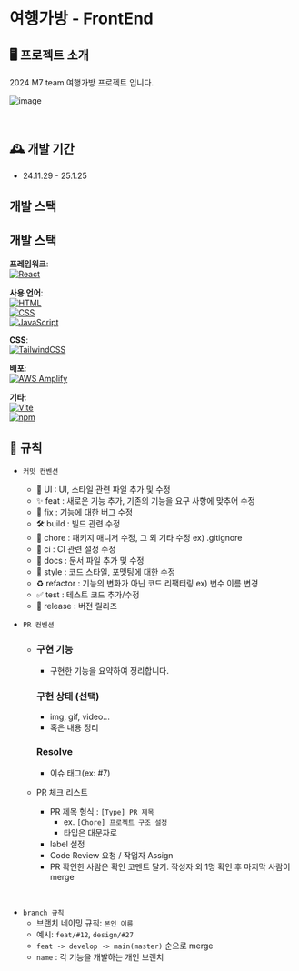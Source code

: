 # 여행가방 - FrontEnd

## 🖥️ 프로젝트 소개
2024 M7 team 여행가방 프로젝트 입니다.
<br>

![image](https://github.com/user-attachments/assets/724cb45d-576a-456b-98dc-1786be8b7599)


<br>

## 🕰️ 개발 기간

- 24.11.29 - 25.1.25

## 개발 스택
## 개발 스택

**프레임워크**:  
[![React](https://img.shields.io/badge/-React-61DAFB?logo=React&logoColor=white&style=flat)](https://reactjs.org/)

**사용 언어**:  
[![HTML](https://img.shields.io/badge/-HTML-E34F26?logo=HTML5&logoColor=white&style=flat)](https://developer.mozilla.org/en-US/docs/Web/HTML)  
[![CSS](https://img.shields.io/badge/-CSS-1572B6?logo=CSS3&logoColor=white&style=flat)](https://developer.mozilla.org/en-US/docs/Web/CSS)  
[![JavaScript](https://img.shields.io/badge/-JavaScript-F7DF1E?logo=JavaScript&logoColor=black&style=flat)](https://developer.mozilla.org/en-US/docs/Web/JavaScript)

**CSS**:  
[![TailwindCSS](https://img.shields.io/badge/-TailwindCSS-06B6D4?logo=TailwindCSS&logoColor=white&style=flat)](https://tailwindcss.com/)

**배포**:  
[![AWS Amplify](https://img.shields.io/badge/-AWS_Amplify-FF9900?logo=AWS-Amplify&logoColor=white&style=flat)](https://aws.amazon.com/amplify/)

**기타**:  
[![Vite](https://img.shields.io/badge/-Vite-646CFF?logo=Vite&logoColor=white&style=flat)](https://vitejs.dev/)  
[![npm](https://img.shields.io/badge/-npm-CB3837?logo=npm&logoColor=white&style=flat)](https://www.npmjs.com/)


## 📝 규칙

- `커밋 컨벤션`
  - 💄 UI : UI, 스타일 관련 파일 추가 및 수정
  - ✨ feat : 새로운 기능 추가, 기존의 기능을 요구 사항에 맞추어 수정
  - 🐛 fix : 기능에 대한 버그 수정
  - 🛠️ build : 빌드 관련 수정
  - 🔧 chore : 패키지 매니저 수정, 그 외 기타 수정 ex) .gitignore
  - 👷 ci : CI 관련 설정 수정
  - 📝 docs : 문서 파일 추가 및 수정
  - 🎨 style : 코드 스타일, 포맷팅에 대한 수정
  - ♻️ refactor : 기능의 변화가 아닌 코드 리팩터링 ex) 변수 이름 변경
  - ✅ test : 테스트 코드 추가/수정
  - 🔖 release : 버전 릴리즈
    <br>

- `PR 컨벤션`
  - ### 구현 기능
    - 구현한 기능을 요약하여 정리합니다.

    ### 구현 상태 (선택)
    - img, gif, video...
    - 혹은 내용 정리

    ### Resolve
    - 이슈 태그(ex: #7)

  - PR 체크 리스트
    - PR 제목 형식 : `[Type] PR 제목`
        - ex. `[Chore] 프로젝트 구조 설정`
        - 타입은 대문자로
    - label 설정
    - Code Review 요청 / 작업자 Assign
    - PR 확인한 사람은 확인 코멘트 달기. 작성자 외 1명 확인 후 마지막 사람이 merge
   
<br>

- `branch 규칙`
    - 브랜치 네이밍 규칙: `본인 이름`
    - 예시: `feat/#12`, `design/#27`
    - `feat -> develop -> main(master)` 순으로 merge
    - `name` : 각 기능을 개발하는 개인 브랜치
